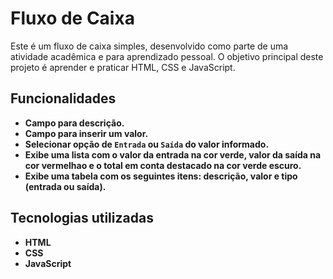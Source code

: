 # Fluxo de Caixa

Este é um fluxo de caixa simples, desenvolvido como parte de uma atividade acadêmica e para aprendizado pessoal. O objetivo principal deste projeto é aprender e praticar HTML, CSS e JavaScript.

## Funcionalidades

- **Campo para descrição.**
- **Campo para inserir um valor.**
- **Selecionar opção de `Entrada` ou `Saída` do valor informado.**
- **Exibe uma lista com o valor da entrada na cor verde, valor da saída na cor vermelhao e o total em conta destacado na cor verde escuro.**
- **Exibe uma tabela com os seguintes itens: descrição, valor e tipo (entrada ou saída).**


## Tecnologias utilizadas
- **HTML**
- **CSS**
- **JavaScript**

